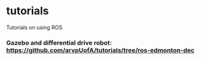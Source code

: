 # tutorials
Tutorials on using ROS 

### Gazebo and differential drive robot: https://github.com/arvpUofA/tutorials/tree/ros-edmonton-dec
